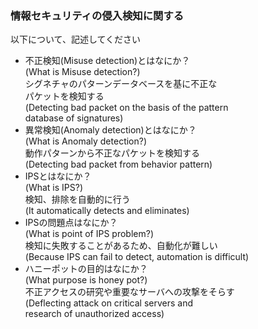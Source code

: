 ### 情報セキュリティの侵入検知に関する<br />
以下について、記述してください<br />

* 不正検知(Misuse detection)とはなにか？<br />
(What is Misuse detection?)<br />
シグネチャのパターンデータベースを基に不正な<br />
パケットを検知する<br />
(Detecting bad packet on the basis of the pattern<br />
database of signatures)<br /> 
* 異常検知(Anomaly detection)とはなにか？<br />
(What is Anomaly detection?)<br />
動作パターンから不正なパケットを検知する<br />
(Detecting bad packet from behavior pattern)<br />
* IPSとはなにか？<br />
(What is IPS?)<br />
検知、排除を自動的に行う<br />
(It automatically detects and eliminates)<br />
* IPSの問題点はなにか？<br />
(What is point of IPS problem?)<br />
検知に失敗することがあるため、自動化が難しい<br />
(Because IPS can fail to detect, automation is difficult)
* ハニーポットの目的はなにか？<br />
(What purpose is honey pot?)<br />
不正アクセスの研究や重要なサーバへの攻撃をそらす<br />
(Deflecting attack on critical servers and<br /> 
research of unauthorized access)<br />
